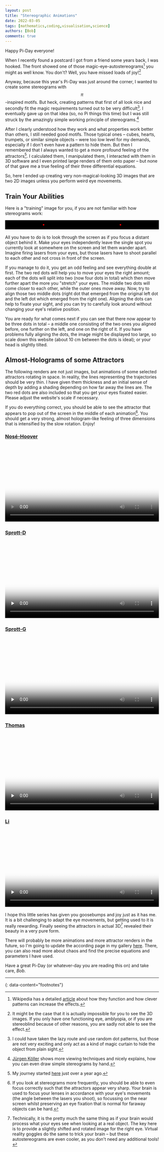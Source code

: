 ```yaml
---
layout: post
title: "Stereographic Animations"
date: 2022-03-05
tags: [mathematics,coding,visualisation,science]
authors: [Bob]
comments: true
---
```

Happy Pi-Day everyone!

When I recently found a postcard I got from a friend some years back, I was hooked.
The front showed one of those magic-eye-autostereograms[^wikipedia] you might as well know.
You don't?
Well, you have missed loads of joy![^impossible]

Anyway, because this year's Pi-Day was just around the corner, I wanted to create some stereograms with $$\pi$$-inspired motifs.
But heck, creating patterns that first of all look nice and secondly fit the magic requirements turned out to be very difficult[^patterns].
I eventually gave up on that idea (so, no Pi things this time) but I was still struck by the amazingly simple working principle of stereograms.[^koeller]

After I clearly understood how they work and what properties work better than others, I still needed good motifs.
Those typical ones – cubes, hearts, trumpets, or similar simple objects – were too low level for my demands, especially if I don't even have a pattern to hide them.
But then I remembered that I always wanted to get a more profound feeling of the attractors[^attractor-journey].
I calculated them, I manipulated them, I interacted with them in 3D software and I even printed large renders of them onto paper – but none of that gave me a true feeling of their three differential equations.

So, here I ended up creating very non-magical-looking 3D images that are two 2D images unless you perform weird eye movements.

## Train Your Abilities

Here is a "training" image for you, if you are not familiar with how stereograms work:

![training-for-stereograms](/assets/images/stereo-training.png)

All you have to do is to look through the screen as if you focus a distant object behind it.
Make your eyes independently leave the single spot you currently look at somewhere on the screen and let them wander apart.
Imagine firing lasers from your eyes, but those lasers have to shoot parallel to each other and not cross in front of the screen.

If you manage to do it, you get an odd feeling and see everything double at first.
The two red dots will help you to move your eyes the right amount; each of the dots will split into two (now four dots in total) which then move further apart the more you "stretch" your eyes.
The middle two dots will come closer to each other, while the outer ones move away.
Now, try to align those two middle dots (right dot that emerged from the original left dot and the left dot which emerged from the right one).
Aligning the dots can help to fixate your sight, and you can try to carefully look around without changing your eye's relative position.

You are ready for what comes next if you can see that there now appear to be three dots in total – a middle one consisting of the two ones you aligned before, one further on the left, and one on the right of it.
If you have problems fully aligning the dots, the image might be displayed too large, so scale down this website (about 10 cm between the dots is ideal); or your head is slightly tilted.

## Almost-Holograms of some Attractors
The following renders are not just images, but animations of some selected attractors rotating in space.
In reality, the lines representing the trajectories should be very thin.
I have given them thickness and an initial sense of depth by adding a shading depending on how far away the lines are.
The two red dots are also included so that you get your eyes fixated easier.
Please adjust the website's scale if necessary.

If you do everything correct, you should be able to see the attractor that appears to pop out of the screen in the middle of each animation[^focussing].
You should get a very strong, almost hologram-like feeling of three dimensions that is intensified by the slow rotation.
Enjoy!

### [Nosé-Hoover](/projects/chaotic-shapes/nosé-hoover)

<video controls autoplay loop style="width: 100%;" poster="/assets/images/attractors/nose-hoover-stereo.png">
  <source src="/assets/images/attractors/nose-hoover-stereo.mp4" type="video/mp4">
</video>

### [Sprott-D](/projects/chaotic-shapes/sprott-d)

<video controls loop preload="none" style="width: 100%;" poster="/assets/images/attractors/sprott-d-stereo.png">
  <source src="/assets/images/attractors/sprott-d-stereo.mp4" type="video/mp4">
</video>

### [Sprott-G](/projects/chaotic-shapes/sprott-g)

<video controls loop preload="none" style="width: 100%;" poster="/assets/images/attractors/sprott-g-stereo.png">
  <source src="/assets/images/attractors/sprott-g-stereo.mp4" type="video/mp4">
</video>

### [Thomas](/projects/chaotic-shapes/thomas)

<video controls loop preload="none" style="width: 100%;" poster="/assets/images/attractors/thomas-stereo.png">
  <source src="/assets/images/attractors/thomas-stereo.mp4" type="video/mp4">
</video>

### [Li](/projects/chaotic-shapes/li)

<video controls loop preload="none" style="width: 100%;" poster="/assets/images/attractors/dequan-li-stereo.png">
  <source src="/assets/images/attractors/dequan-li-stereo.mp4" type="video/mp4">
</video>

I hope this little series has given you goosebumps and joy just as it has me.
It is a bit challenging to adapt the eye movements, but getting used to it is really rewarding.
Finally seeing the attractors in actual 3D[^dimensions] revealed their beauty in a very pure form.

There will probably be more animations and more attractor renders in the future, so I'm going to update the according page in my gallery [here](/projects/chaotic-shapes).
There, you can also read more about chaos and find the precise equations and parameters I have used.

Have a great Pi-Day (or whatever-day you are reading this on) and take care, *Bob*.

---
{: data-content="footnotes"}

[^wikipedia]: Wikipedia has a detailed [article](https://en.wikipedia.org/wiki/Autostereogram) about how they function and how clever patterns can increase the effects. 

[^impossible]: It might be the case that it is actually impossible for you to see the 3D images. If you only have one functioning eye, amblyopia, or if you are stereoblind because of other reasons, you are sadly not able to see the effect.

[^patterns]: I could have taken the lazy route and use random dot patterns, but those are not very exciting and only act as a kind of magic curtain to hide the object from plain sight.

[^koeller]: [Jürgen Köller](http://www.mathematische-basteleien.de/stereogram.htm) shows more viewing techniques and nicely explains, how you can even draw simple stereograms by hand.

[^attractor-journey]: My journey started [here](../beautiful-chaos) just over a year ago.

[^focussing]: If you look at stereograms more frequently, you should be able to even focus correctly such that the attractors appear very sharp. Your brain is used to focus your lenses in accordance with your eye's movements (the angle between the lasers you shoot), so focussing on the near screen whilst preserving an eye fixation that is normal for faraway objects can be hard.

[^dimensions]: Technically, it is the pretty much the same thing as if your brain would process what your eyes see when looking at a real object. The key here is to provide a slightly shifted and rotated image for the right eye. Virtual reality goggles do the same to trick your brain – but these autostereograms are even cooler, as you don't need any additional tools!
